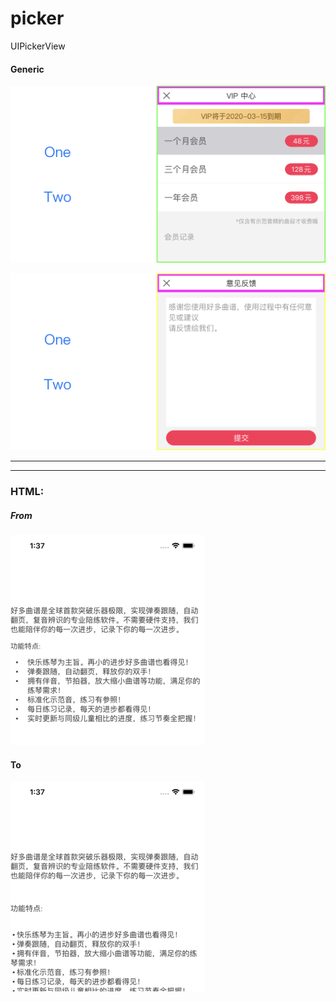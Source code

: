 # picker
UIPickerView


#### Generic

![o](https://raw.githubusercontent.com/ForStackO/picker/master/src/a0.PNG)

![o](https://raw.githubusercontent.com/ForStackO/picker/master/src/b1.PNG)

<hr>


<hr>

### HTML:

##### From

![from](https://raw.githubusercontent.com/ForStackO/picker/master/src/B.png)


#### To

![to](https://raw.githubusercontent.com/ForStackO/picker/master/src/A.png)